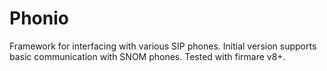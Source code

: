 Phonio
======

Framework for interfacing with various SIP phones.
Initial version supports basic communication with SNOM phones. Tested with firmare v8+.
